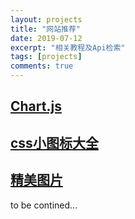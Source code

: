 ```yaml
---
layout: projects
title: "网站推荐"
date: 2019-07-12
excerpt: "相关教程及Api检索"
tags: [projects]
comments: true
---
```


## [Chart.js](https://www.chartjs.org/docs/latest/)

## [css小图标大全](https://fontawesome.com/v4.7.0/)

## [精美图片](http://pic.netbian.com/)

to be contined...